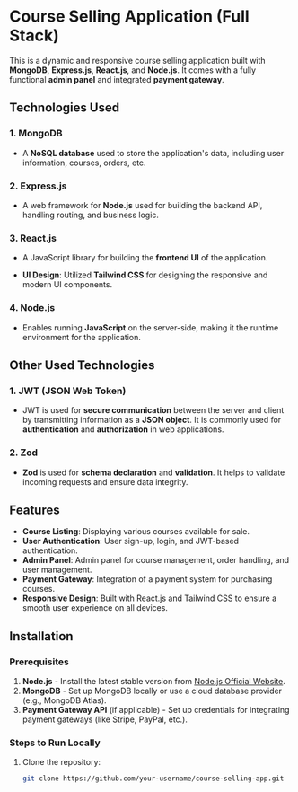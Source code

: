 # Course Selling Application (Full Stack)

This is a dynamic and responsive course selling application built with **MongoDB**, **Express.js**, **React.js**, and **Node.js**. It comes with a fully functional **admin panel** and integrated **payment gateway**.

## Technologies Used

### 1. **MongoDB**
   - A **NoSQL database** used to store the application's data, including user information, courses, orders, etc.

### 2. **Express.js**
   - A web framework for **Node.js** used for building the backend API, handling routing, and business logic.

### 3. **React.js**
   - A JavaScript library for building the **frontend UI** of the application.

   - **UI Design**: Utilized **Tailwind CSS** for designing the responsive and modern UI components.

### 4. **Node.js**
   - Enables running **JavaScript** on the server-side, making it the runtime environment for the application.

## Other Used Technologies

### 1. **JWT (JSON Web Token)**
   - JWT is used for **secure communication** between the server and client by transmitting information as a **JSON object**. It is commonly used for **authentication** and **authorization** in web applications.

### 2. **Zod**
   - **Zod** is used for **schema declaration** and **validation**. It helps to validate incoming requests and ensure data integrity.

## Features

- **Course Listing**: Displaying various courses available for sale.
- **User Authentication**: User sign-up, login, and JWT-based authentication.
- **Admin Panel**: Admin panel for course management, order handling, and user management.
- **Payment Gateway**: Integration of a payment system for purchasing courses.
- **Responsive Design**: Built with React.js and Tailwind CSS to ensure a smooth user experience on all devices.

## Installation

### Prerequisites
1. **Node.js** - Install the latest stable version from [Node.js Official Website](https://nodejs.org/).
2. **MongoDB** - Set up MongoDB locally or use a cloud database provider (e.g., MongoDB Atlas).
3. **Payment Gateway API** (if applicable) - Set up credentials for integrating payment gateways (like Stripe, PayPal, etc.).

### Steps to Run Locally

1. Clone the repository:
   ```bash
   git clone https://github.com/your-username/course-selling-app.git
